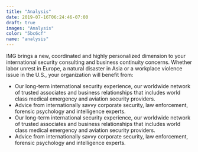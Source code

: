 ```yaml
---
title: "Analysis"
date: 2019-07-16T06:24:46-07:00
draft: true
images: "Analysis"
color: "5bc6cf"
name: "analysis"
---
```

IMG brings a new, coordinated and highly personalized dimension to your international security consulting and business continuity concerns. Whether labor unrest in Europe, a natural disaster in Asia or a workplace violence issue in the U.S., your organization will benefit from:

* Our long-term international security experience, our worldwide network of trusted associates and business relationships that includes world class medical emergency and aviation security providers.
* Advice from internationally savvy corporate security, law enforcement, forensic psychology and intelligence experts.
* Our long-term international security experience, our worldwide network of trusted associates and business relationships that includes world class medical emergency and aviation security providers.
* Advice from internationally savvy corporate security, law enforcement, forensic psychology and intelligence experts.
